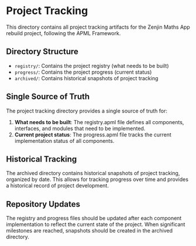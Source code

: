 # Project Tracking

This directory contains all project tracking artifacts for the Zenjin Maths App rebuild project, following the APML Framework.

## Directory Structure

- `registry/`: Contains the project registry (what needs to be built)
- `progress/`: Contains the project progress (current status)
- `archived/`: Contains historical snapshots of project tracking

## Single Source of Truth

The project tracking directory provides a single source of truth for:

1. **What needs to be built**: The registry.apml file defines all components, interfaces, and modules that need to be implemented.
2. **Current project status**: The progress.apml file tracks the current implementation status of all components.

## Historical Tracking

The archived directory contains historical snapshots of project tracking, organized by date. This allows for tracking progress over time and provides a historical record of project development.

## Repository Updates

The registry and progress files should be updated after each component implementation to reflect the current state of the project. When significant milestones are reached, snapshots should be created in the archived directory.